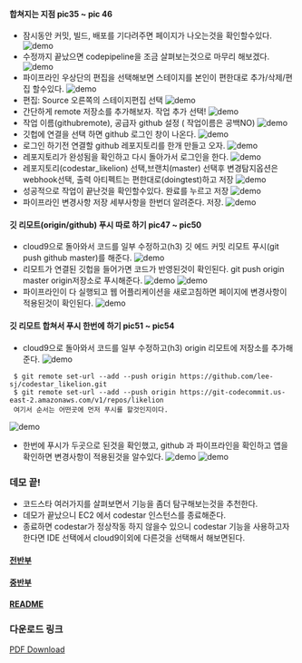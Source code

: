 #### 합쳐지는 지점 pic35 ~ pic 46
* 잠시동안 커밋, 빌드, 배포를 기다려주면 페이지가 나오는것을 확인할수있다. 
![demo](/demo/pic35.png)
* 수정까지 끝났으면 codepipeline을 조금 살펴보는것으로 마무리 해보겠다. 
![demo](/demo/pic36.png)
* 파이프라인 우상단의 편집을 선택해보면 스테이지를 본인이 편한대로 추가/삭제/편집 할수있다.
![demo](/demo/pic37.png)
* 편집: Source 오른쪽의 스테이지편집 선택
![demo](/demo/pic38.png)
* 간단하게 remote 저장소를 추가해보자. 작업 추가 선택!
![demo](/demo/pic39.png)
* 작업 이름(githubremote), 공급자 github 설정 ( 작업이름은 공백NO)
![demo](/demo/pic40.png)
* 깃헙에 연결을 선택 하면 github 로그인 창이 나온다.
![demo](/demo/pic41.png)
* 로그인 하기전 연결할 github 레포지토리를 한개 만들고 오자.
![demo](/demo/pic42.png)
* 레포지토리가 완성됨을 확인하고 다시 돌아가서 로그인을 한다.
![demo](/demo/pic43.png)
* 레포지토리(codestar_likelion) 선택,브랜치(master) 선택후 변경탐지옵션은 webhook선택, 출력 아티펙트는 편한대로(doingtest)하고 저장
![demo](/demo/pic44.png)
* 성공적으로 작업이 끝난것을 확인할수있다. 완료를 누르고 저장 
![demo](/demo/pic45.png)
* 파이프라인 변경사항 저장 세부사항을 한번더 알려준다. 저장.
![demo](/demo/pic46.png)

#### 깃 리모트(origin/github) 푸시 따로 하기 pic47 ~ pic50
* cloud9으로 돌아와서 코드를 일부 수정하고(h3) 깃 에드 커밋 리모트 푸시(git push github master)를 해준다.
![demo](/demo/pic47.png)
* 리모트가 연결된 깃헙을 들어가면 코드가 반영된것이 확인된다. git push origin master origin저장소로 푸시해준다. 
![demo](/demo/pic48.png)
![demo](/demo/pic49.png)
* 파이프라인이 다 실행되고 웹 어플리케이션을 새로고침하면 페이지에 변경사항이 적용된것이 확인된다.
![demo](/demo/pic50.png)

#### 깃 리모트 합쳐서 푸시 한번에 하기  pic51 ~ pic54
* cloud9으로 돌아와서 코드를 일부 수정하고(h3) origin 리모트에 저장소를 추가해준다. 
![demo](/demo/pic51.png)
```
 $ git remote set-url --add --push origin https://github.com/lee-sj/codestar_likelion.git
 $ git remote set-url --add --push origin https://git-codecommit.us-east-2.amazonaws.com/v1/repos/likelion
 여기서 순서는 어떤곳에 먼저 푸시를 할것인지이다.
```
![demo](/demo/pic52.png)
* 한번에 푸시가 두곳으로 된것을 확인했고, github 과 파이프라인을 확인하고 앱을 확인하면 변경사항이 적용된것을 알수있다. 
![demo](/demo/pic53.png)
![demo](/demo/pic54.png)

### 데모 끝! 
* 코드스타 여러가지를 살펴보면서 기능을 좀더 탐구해보는것을 추천한다. 
* 데모가 끝났으니 EC2 에서 codestar 인스턴스를 종료해준다. 
* 종료하면 codestar가 정상작동 하지 않을수 있으니 codestar 기능을 사용하고자 한다면 IDE 선택에서 cloud9이외에 다른것을 선택해서 해보면된다.

#### [전반부](demo1.md)
#### [중반부](demo2.md)
#### [README](README.md)

### 다운로드 링크
<a href="https://drive.google.com/file/d/1HPKM1AsugT56hOquO3Q_0ovtypQqtPY_/view?usp=sharing" download>PDF Download</a>